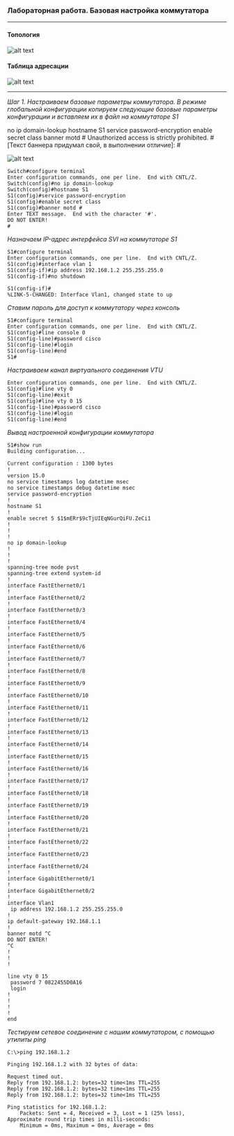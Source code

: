 ### Лабораторная работа. Базовая настройка коммутатора
___
#### 	Топология
![alt text](https://github.com/Eliminir/OTUSLABS/blob/Labs/схема.jpg)

#### Таблица адресации
![alt text](https://github.com/Eliminir/OTUSLABS/blob/Labs/таблица.JPG)
___
*Шаг 1. Настраиваем базовые параметры коммутатора.*
*В режиме глобальной конфигурации копируем следующие базовые параметры конфигурации и вставляем их в файл на коммутаторе S1*

no ip domain-lookup
hostname S1
service password-encryption
enable secret class
banner motd #
Unauthorized access is strictly prohibited. # [Текст баннера придумал свой, в выполнении отличие]: #

![alt text](https://github.com/Eliminir/OTUSLABS/blob/Labs/1.JPG)
```
Switch#configure terminal 
Enter configuration commands, one per line.  End with CNTL/Z.
Switch(config)#no ip domain-lookup
Switch(config)#hostname S1
S1(config)#service password-encryption
S1(config)#enable secret class
S1(config)#banner motd #
Enter TEXT message.  End with the character '#'.
DO NOT ENTER!
#
```
*Назначаем IP-адрес интерфейса SVI на коммутаторе S1*
```
S1#configure terminal
Enter configuration commands, one per line.  End with CNTL/Z.
S1(config)#interface vlan 1
S1(config-if)#ip address 192.168.1.2 255.255.255.0
S1(config-if)#no shutdown

S1(config-if)#
%LINK-5-CHANGED: Interface Vlan1, changed state to up
```
*Ставим пароль для доступ к коммутатору через консоль*
```
S1#configure terminal
Enter configuration commands, one per line.  End with CNTL/Z.
S1(config)#line console 0
S1(config-line)#password cisco
S1(config-line)#login
S1(config-line)#end
S1#
```
*Настраиваем канал виртуального соединения VTU*
```S1#configure terminal
Enter configuration commands, one per line.  End with CNTL/Z.
S1(config)#line vty 0
S1(config-line)#exit
S1(config)#line vty 0 15
S1(config-line)#password cisco
S1(config-line)#login
S1(config-line)#end
```

*Вывод настроенной конфигурации коммутатора*
```
S1#show run
Building configuration...

Current configuration : 1300 bytes
!
version 15.0
no service timestamps log datetime msec
no service timestamps debug datetime msec
service password-encryption
!
hostname S1
!
enable secret 5 $1$mERr$9cTjUIEqNGurQiFU.ZeCi1
!
!
!
no ip domain-lookup
!
!
!
spanning-tree mode pvst
spanning-tree extend system-id
!
interface FastEthernet0/1
!
interface FastEthernet0/2
!
interface FastEthernet0/3
!
interface FastEthernet0/4
!
interface FastEthernet0/5
!
interface FastEthernet0/6
!
interface FastEthernet0/7
!
interface FastEthernet0/8
!
interface FastEthernet0/9
!
interface FastEthernet0/10
!
interface FastEthernet0/11
!
interface FastEthernet0/12
!
interface FastEthernet0/13
!
interface FastEthernet0/14
!
interface FastEthernet0/15
!
interface FastEthernet0/16
!
interface FastEthernet0/17
!
interface FastEthernet0/18
!
interface FastEthernet0/19
!
interface FastEthernet0/20
!
interface FastEthernet0/21
!
interface FastEthernet0/22
!
interface FastEthernet0/23
!
interface FastEthernet0/24
!
interface GigabitEthernet0/1
!
interface GigabitEthernet0/2
!
interface Vlan1
 ip address 192.168.1.2 255.255.255.0
!
ip default-gateway 192.168.1.1
!
banner motd ^C
DO NOT ENTER!
^C
!
!
!

line vty 0 15
 password 7 0822455D0A16
 login
!
!
!
!
end
```
*Тестируем сетевое соединение c нашим коммутатором, с помощью утилиты ping*
```
C:\>ping 192.168.1.2

Pinging 192.168.1.2 with 32 bytes of data:

Request timed out.
Reply from 192.168.1.2: bytes=32 time<1ms TTL=255
Reply from 192.168.1.2: bytes=32 time<1ms TTL=255
Reply from 192.168.1.2: bytes=32 time<1ms TTL=255

Ping statistics for 192.168.1.2:
    Packets: Sent = 4, Received = 3, Lost = 1 (25% loss),
Approximate round trip times in milli-seconds:
    Minimum = 0ms, Maximum = 0ms, Average = 0ms
```



